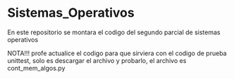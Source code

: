 # Sistemas_Operativos
En este repositorio se montara el codigo del segundo parcial de sistemas operativos

NOTA!!! profe actualice el codigo para que sirviera con el codigo de prueba unittest, solo es descargar el archivo y probarlo, el archivo es cont_mem_algos.py
